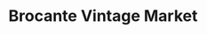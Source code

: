 ---
title: "Brocante Vintage Market"
url: /saint-petersburg/brocante-vintage-market/
shop: Antiquitäten
---